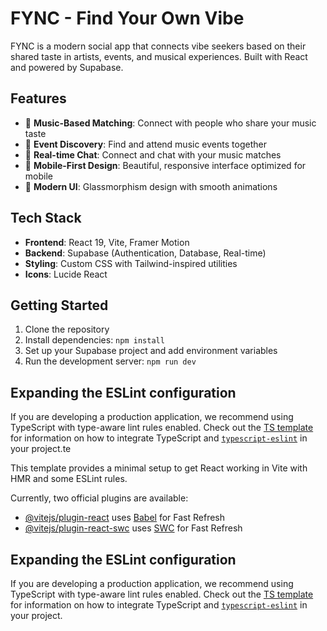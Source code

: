 # FYNC - Find Your Own Vibe

FYNC is a modern social app that connects vibe seekers based on their shared taste in artists, events, and musical experiences. Built with React and powered by Supabase.

## Features

- 🎵 **Music-Based Matching**: Connect with people who share your music taste
- 🎪 **Event Discovery**: Find and attend music events together
- 💬 **Real-time Chat**: Connect and chat with your music matches
- 📱 **Mobile-First Design**: Beautiful, responsive interface optimized for mobile
- 🎨 **Modern UI**: Glassmorphism design with smooth animations

## Tech Stack

- **Frontend**: React 19, Vite, Framer Motion
- **Backend**: Supabase (Authentication, Database, Real-time)
- **Styling**: Custom CSS with Tailwind-inspired utilities
- **Icons**: Lucide React

## Getting Started

1. Clone the repository
2. Install dependencies: `npm install`
3. Set up your Supabase project and add environment variables
4. Run the development server: `npm run dev`

## Expanding the ESLint configuration

If you are developing a production application, we recommend using TypeScript with type-aware lint rules enabled. Check out the [TS template](https://github.com/vitejs/vite/tree/main/packages/create-vite/template-react-ts) for information on how to integrate TypeScript and [`typescript-eslint`](https://typescript-eslint.io) in your project.te

This template provides a minimal setup to get React working in Vite with HMR and some ESLint rules.

Currently, two official plugins are available:

- [@vitejs/plugin-react](https://github.com/vitejs/vite-plugin-react/blob/main/packages/plugin-react) uses [Babel](https://babeljs.io/) for Fast Refresh
- [@vitejs/plugin-react-swc](https://github.com/vitejs/vite-plugin-react/blob/main/packages/plugin-react-swc) uses [SWC](https://swc.rs/) for Fast Refresh

## Expanding the ESLint configuration

If you are developing a production application, we recommend using TypeScript with type-aware lint rules enabled. Check out the [TS template](https://github.com/vitejs/vite/tree/main/packages/create-vite/template-react-ts) for information on how to integrate TypeScript and [`typescript-eslint`](https://typescript-eslint.io) in your project.
